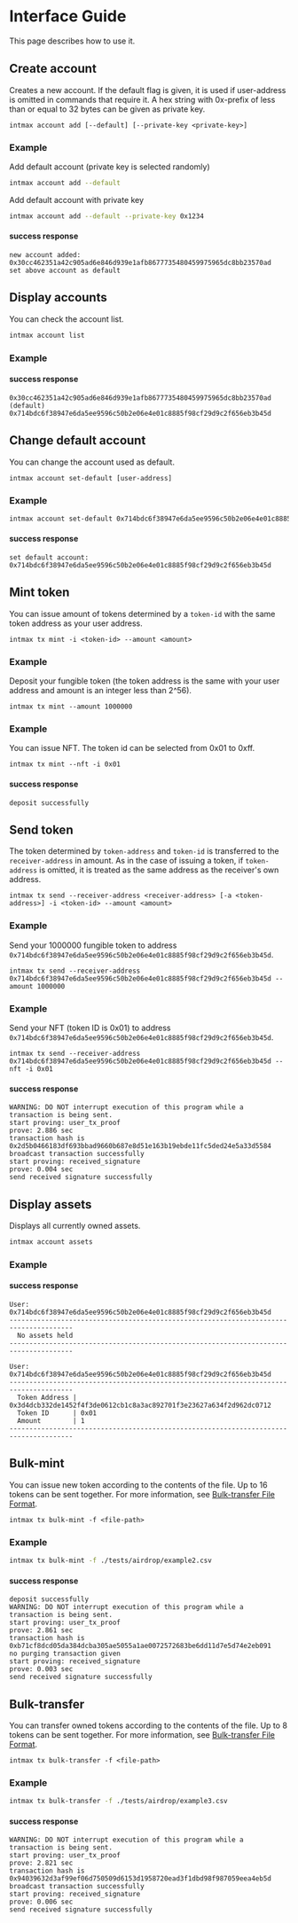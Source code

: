 # Interface Guide

This page describes how to use it.

## Create account

Creates a new account. If the default flag is given, it is used if user-address is omitted in commands that require it.
A hex string with 0x-prefix of less than or equal to 32 bytes can be given as private key.

```
intmax account add [--default] [--private-key <private-key>]
```

### Example

Add default account (private key is selected randomly)

```sh
intmax account add --default
```

Add default account with private key

```sh
intmax account add --default --private-key 0x1234
```

#### success response

```
new account added: 0x30cc462351a42c905ad6e846d939e1afb8677735480459975965dc8bb23570ad
set above account as default
```

<!-- #### failure response

```
Error: designated address was already used
``` -->

## Display accounts

You can check the account list.

```sh
intmax account list
```

### Example

#### success response

```
0x30cc462351a42c905ad6e846d939e1afb8677735480459975965dc8bb23570ad (default)
0x714bdc6f38947e6da5ee9596c50b2e06e4e01c8885f98cf29d9c2f656eb3b45d
```

## Change default account

You can change the account used as default.

```
intmax account set-default [user-address]
```

### Example

```sh
intmax account set-default 0x714bdc6f38947e6da5ee9596c50b2e06e4e01c8885f98cf29d9c2f656eb3b45d
```

#### success response

```
set default account: 0x714bdc6f38947e6da5ee9596c50b2e06e4e01c8885f98cf29d9c2f656eb3b45d
```

<!-- #### failure response

```
Error: given account does not exist in your wallet
```

```
error: Invalid value for '<user-address>': bad hexadecimal sequence size
``` -->

## Mint token

You can issue amount of tokens determined by a `token-id` with the same token address as your user address.

```
intmax tx mint -i <token-id> --amount <amount>
```

### Example

Deposit your fungible token (the token address is the same with your user address and amount is an integer less than 2^56).

```
intmax tx mint --amount 1000000
```

### Example

You can issue NFT. The token id can be selected from 0x01 to 0xff.

```
intmax tx mint --nft -i 0x01
```

#### success response

```
deposit successfully
```

<!-- #### failure response

```
Error: you cannot omit --token-id attribute with --nft flag
```

```
Error: you cannot omit --amount attribute without --nft flag
```

```
Error: it is recommended that the NFT token ID be something other than 0x00
``` -->

## Send token

The token determined by `token-address` and `token-id` is transferred to the `receiver-address` in amount.
As in the case of issuing a token, if `token-address` is omitted, it is treated as the same address as the receiver's own address.

```
intmax tx send --receiver-address <receiver-address> [-a <token-address>] -i <token-id> --amount <amount>
```

### Example

Send your 1000000 fungible token to address `0x714bdc6f38947e6da5ee9596c50b2e06e4e01c8885f98cf29d9c2f656eb3b45d`.

```
intmax tx send --receiver-address 0x714bdc6f38947e6da5ee9596c50b2e06e4e01c8885f98cf29d9c2f656eb3b45d --amount 1000000
```

### Example

Send your NFT (token ID is 0x01) to address `0x714bdc6f38947e6da5ee9596c50b2e06e4e01c8885f98cf29d9c2f656eb3b45d`.

```
intmax tx send --receiver-address 0x714bdc6f38947e6da5ee9596c50b2e06e4e01c8885f98cf29d9c2f656eb3b45d --nft -i 0x01
```

#### success response

```
WARNING: DO NOT interrupt execution of this program while a transaction is being sent.
start proving: user_tx_proof
prove: 2.886 sec
transaction hash is 0x2d5b0466183df693bbad9660b687e8d51e163b19ebde11fc5ded24e5a33d5584
broadcast transaction successfully
start proving: received_signature
prove: 0.004 sec
send received signature successfully
```

<!--
#### failure response

```
Error: output asset amount is too much
```

```
Error: you cannot omit --token-id attribute with --nft flag
```

```
Error: you cannot omit --amount attribute without --nft flag
```

```
Error: it is recommended that the NFT token ID be something other than 0x00
``` -->

## Display assets

Displays all currently owned assets.

```sh
intmax account assets
```

### Example

#### success response

```
User: 0x714bdc6f38947e6da5ee9596c50b2e06e4e01c8885f98cf29d9c2f656eb3b45d
--------------------------------------------------------------------------------------
  No assets held
--------------------------------------------------------------------------------------
```

```
User: 0x714bdc6f38947e6da5ee9596c50b2e06e4e01c8885f98cf29d9c2f656eb3b45d
--------------------------------------------------------------------------------------
  Token Address | 0x3d4dcb332de1452f4f3de0612cb1c8a3ac892701f3e23627a634f2d962dc0712
  Token ID      | 0x01
  Amount        | 1
--------------------------------------------------------------------------------------
```

## Bulk-mint

You can issue new token according to the contents of the file. Up to 16 tokens can be sent together.
For more information, see [Bulk-transfer File Format](../tests/airdrop/README.md).

```
intmax tx bulk-mint -f <file-path>
```

### Example

```sh
intmax tx bulk-mint -f ./tests/airdrop/example2.csv
```

#### success response

```
deposit successfully
WARNING: DO NOT interrupt execution of this program while a transaction is being sent.
start proving: user_tx_proof
prove: 2.861 sec
transaction hash is 0xb71cf8dcd05da384dcba305ae5055a1ae0072572683be6dd11d7e5d74e2eb091
no purging transaction given
start proving: received_signature
prove: 0.003 sec
send received signature successfully
```

## Bulk-transfer

You can transfer owned tokens according to the contents of the file. Up to 8 tokens can be sent together.
For more information, see [Bulk-transfer File Format](../tests/airdrop/README.md).

```
intmax tx bulk-transfer -f <file-path>
```

### Example

```sh
intmax tx bulk-transfer -f ./tests/airdrop/example3.csv
```

#### success response

```
WARNING: DO NOT interrupt execution of this program while a transaction is being sent.
start proving: user_tx_proof
prove: 2.821 sec
transaction hash is 0x94039632d3af99ef06d750509d6153d1958720ead3f1dbd98f987059eea4eb5d
broadcast transaction successfully
start proving: received_signature
prove: 0.006 sec
send received signature successfully
```

<!-- #### failure response

```
Error: output asset amount is too much
``` -->
